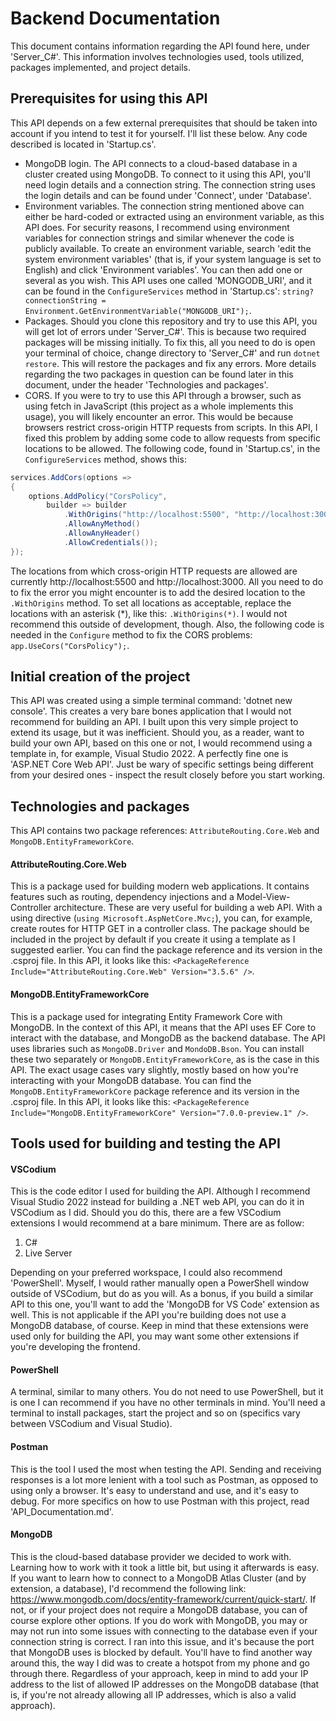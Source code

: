 Backend Documentation
======================
This document contains information regarding the API found here, under 'Server_C#'. This information involves technologies used, tools utilized, packages implemented, and project details.

Prerequisites for using this API
----------------------------------
This API depends on a few external prerequisites that should be taken into account if you intend to test it for yourself. I'll list these below. Any code described is located in 'Startup.cs'.
* MongoDB login. The API connects to a cloud-based database in a cluster created using MongoDB. To connect to it using this API, you'll need login details and a connection string. The connection string uses the login details and can be found under 'Connect', under 'Database'.
* Environment variables. The connection string mentioned above can either be hard-coded or extracted using an environment variable, as this API does. For security reasons, I recommend using environment variables for connection strings and similar whenever the code is publicly available. To create an environment variable, search 'edit the system environment variables' (that is, if your system language is set to English) and click 'Environment variables'. You can then add one or several as you wish. This API uses one called 'MONGODB_URI', and it can be found in the `ConfigureServices` method in 'Startup.cs': `string? connectionString = Environment.GetEnvironmentVariable("MONGODB_URI");`.
* Packages. Should you clone this repository and try to use this API, you will get lot of errors under 'Server_C#'. This is because two required packages will be missing initially. To fix this, all you need to do is open your terminal of choice, change directory to 'Server_C#' and run `dotnet restore`. This will restore the packages and fix any errors. More details regarding the two packages in question can be found later in this document, under the header 'Technologies and packages'.
* CORS. If you were to try to use this API through a browser, such as using fetch in JavaScript (this project as a whole implements this usage), you will likely encounter an error. This would be because browsers restrict cross-origin HTTP requests from scripts. In this API, I fixed this problem by adding some code to allow requests from specific locations to be allowed. The following code, found in 'Startup.cs', in the `ConfigureServices` method, shows this:
```csharp
services.AddCors(options => 
{
    options.AddPolicy("CorsPolicy",
        builder => builder
            .WithOrigins("http://localhost:5500", "http://localhost:3000")
            .AllowAnyMethod()
            .AllowAnyHeader()
            .AllowCredentials());
});
```
The locations from which cross-origin HTTP requests are allowed are currently http://localhost:5500 and http://localhost:3000. All you need to do to fix the error you might encounter is to add the desired location to the `.WithOrigins` method. To set all locations as acceptable, replace the locations with an asterisk (*), like this: `.WithOrigins(*)`. I would not recommend this outside of development, though. Also, the following code is needed in the `Configure` method to fix the CORS problems: `app.UseCors("CorsPolicy");`.

Initial creation of the project
---------------------------------
This API was created using a simple terminal command: 'dotnet new console'. This creates a very bare bones application that I would not recommend for building an API. I built upon this very simple project to extend its usage, but it was inefficient. Should you, as a reader, want to build your own API, based on this one or not, I would recommend using a template in, for example, Visual Studio 2022. A perfectly fine one is 'ASP.NET Core Web API'. Just be wary of specific settings being different from your desired ones - inspect the result closely before you start working.

Technologies and packages
----------------------------
This API contains two package references: `AttributeRouting.Core.Web` and `MongoDB.EntityFrameworkCore`. 

#### AttributeRouting.Core.Web
This is a package used for building modern web applications. It contains features such as routing, dependency injections and a Model-View-Controller architecture. These are very useful for building a web API. With a using directive (`using Microsoft.AspNetCore.Mvc;`), you can, for example, create routes for HTTP GET in a controller class. The package should be included in the project by default if you create it using a template as I suggested earlier. You can find the package reference and its version in the .csproj file. In this API, it looks like this: `<PackageReference Include="AttributeRouting.Core.Web" Version="3.5.6" />`.

#### MongoDB.EntityFrameworkCore
This is a package used for integrating Entity Framework Core with MongoDB. In the context of this API, it means that the API uses EF Core to interact with the database, and MongoDB as the backend database. The API uses libraries such as `MongoDB.Driver` and `MondoDB.Bson`. You can install these two separately or `MongoDB.EntityFrameworkCore`, as is the case in this API. The exact usage cases vary slightly, mostly based on how you're interacting with your MongoDB database. You can find the `MongoDB.EntityFrameworkCore` package reference and its version in the .csproj file. In this API, it looks like this: `<PackageReference Include="MongoDB.EntityFrameworkCore" Version="7.0.0-preview.1" />`.

Tools used for building and testing the API
----------------------------------------------
#### VSCodium
This is the code editor I used for building the API. Although I recommend Visual Studio 2022 instead for building a .NET web API, you can do it in VSCodium as I did. Should you do this, there are a few VSCodium extensions I would recommend at a bare minimum. There are as follow:
1. C#
2. Live Server

Depending on your preferred workspace, I could also recommend 'PowerShell'. Myself, I would rather manually open a PowerShell window outside of VSCodium, but do as you will. As a bonus, if you build a similar API to this one, you'll want to add the 'MongoDB for VS Code' extension as well. This is not applicable if the API you're building does not use a MongoDB database, of course. Keep in mind that these extensions were used only for building the API, you may want some other extensions if you're developing the frontend.

#### PowerShell
A terminal, similar to many others. You do not need to use PowerShell, but it is one I can recommend if you have no other terminals in mind. You'll need a terminal to install packages, start the project and so on (specifics vary between VSCodium and Visual Studio).

#### Postman
This is the tool I used the most when testing the API. Sending and receiving responses is a lot more lenient with a tool such as Postman, as opposed to using only a browser. It's easy to understand and use, and it's easy to debug. For more specifics on how to use Postman with this project, read 'API_Documentation.md'.

#### MongoDB
This is the cloud-based database provider we decided to work with. Learning how to work with it took a little bit, but using it afterwards is easy. If you want to learn how to connect to a MongoDB Atlas Cluster (and by extension, a database), I'd recommend the following link: https://www.mongodb.com/docs/entity-framework/current/quick-start/. If not, or if your project does not require a MongoDB database, you can of course explore other options. If you do work with MongoDB, you may or may not run into some issues with connecting to the database even if your connection string is correct. I ran into this issue, and it's because the port that MongoDB uses is blocked by default. You'll have to find another way around this, the way I did was to create a hotspot from my phone and go through there. Regardless of your approach, keep in mind to add your IP address to the list of allowed IP addresses on the MongoDB database (that is, if you're not already allowing all IP addresses, which is also a valid approach).
